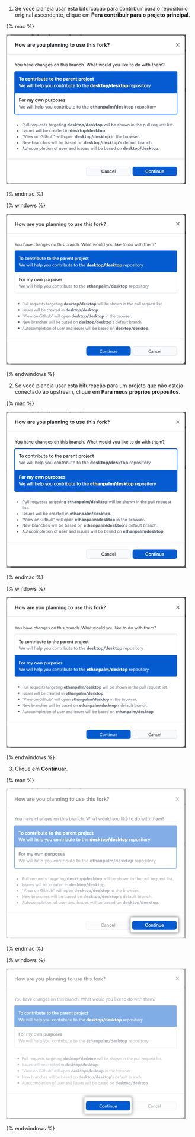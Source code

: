1. Se você planeja usar esta bifurcação para contribuir para o repositório original ascendente, clique em **Para contribuir para o projeto principal**.

  {% mac %}

  ![Contribuir com a opção do menu do projeto principal](/assets/images/help/desktop/mac-fork-options-prompt.png)

  {% endmac %}

  {% windows %}

  ![Contribuir com a opção do menu do projeto principal](/assets/images/help/desktop/windows-fork-options-prompt.png)

  {% endwindows %}

2. Se você planeja usar esta bifurcação para um projeto que não esteja conectado ao upstream, clique em **Para meus próprios propósitos**.

  {% mac %}

  ![Contribuir com uma opção independente de menu de projeto](/assets/images/help/desktop/mac-fork-own-purposes.png)

  {% endmac %}

  {% windows %}

  ![Contribuir com uma opção independente de menu de projeto](/assets/images/help/desktop/windows-fork-own-purposes.png)

  {% endwindows %}

3. Clique em **Continuar**.

  {% mac %}

  ![O botão continuar](/assets/images/help/desktop/mac-forking-continue.png)

  {% endmac %}

  {% windows %}

  ![O botão continuar](/assets/images/help/desktop/windows-forking-continue.png)

  {% endwindows %}
  
